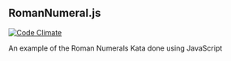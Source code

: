 RomanNumeral.js
-------------
[![Code Climate](https://codeclimate.com/github/joelbyler/roman_numeral.js.png)](https://codeclimate.com/github/joelbyler/roman_numeral.js)


An example of the Roman Numerals Kata done using JavaScript
